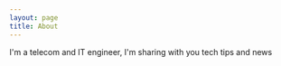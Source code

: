 ```yaml
---
layout: page
title: About
---
```


I'm a telecom and IT engineer, I'm sharing with you tech tips and news
